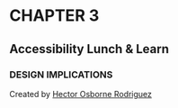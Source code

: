 # CHAPTER 3
## Accessibility Lunch & Learn
### DESIGN IMPLICATIONS

Created by <a href="https://hecosbornerod.github.io">Hector Osborne Rodriguez</a>  
